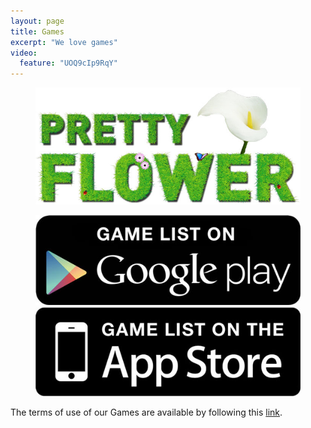 ```yaml
---
layout: page
title: Games
excerpt: "We love games"
video:
  feature: "UOQ9cIp9RqY"
---
```


<figure class="half">
<a href="/games/pretty-flower"><img src="/images/pretty-flower/title.jpg" alt="image"></a>
</figure>

<figure class="half">
<a href="https://play.google.com/store/search?q=pub:Aurelien+Drouet" target="_blank">
	<img src="/images/googleplay_game_list.jpg" alt="Get it on Google Play" />
</a>
<a href="https://itunes.apple.com/us/artist/aurelien-drouet/id959966565" target="_blank">
	<img src="/images/appstore_game_list.jpg" alt="Available on the App Store" />
</a>
</figure>

The terms of use of our Games are available by following this [link](/games/terms).


